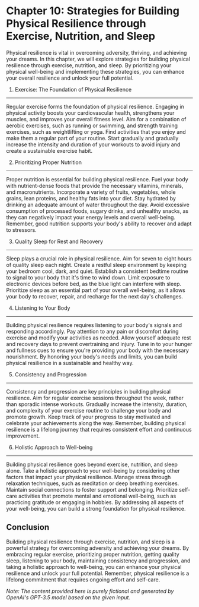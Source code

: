 Chapter 10: Strategies for Building Physical Resilience through Exercise, Nutrition, and Sleep
==============================================================================================

Physical resilience is vital in overcoming adversity, thriving, and achieving your dreams. In this chapter, we will explore strategies for building physical resilience through exercise, nutrition, and sleep. By prioritizing your physical well-being and implementing these strategies, you can enhance your overall resilience and unlock your full potential.

1. Exercise: The Foundation of Physical Resilience
--------------------------------------------------

Regular exercise forms the foundation of physical resilience. Engaging in physical activity boosts your cardiovascular health, strengthens your muscles, and improves your overall fitness level. Aim for a combination of aerobic exercises, such as running or swimming, and strength training exercises, such as weightlifting or yoga. Find activities that you enjoy and make them a regular part of your routine. Start gradually and gradually increase the intensity and duration of your workouts to avoid injury and create a sustainable exercise habit.

2. Prioritizing Proper Nutrition
--------------------------------

Proper nutrition is essential for building physical resilience. Fuel your body with nutrient-dense foods that provide the necessary vitamins, minerals, and macronutrients. Incorporate a variety of fruits, vegetables, whole grains, lean proteins, and healthy fats into your diet. Stay hydrated by drinking an adequate amount of water throughout the day. Avoid excessive consumption of processed foods, sugary drinks, and unhealthy snacks, as they can negatively impact your energy levels and overall well-being. Remember, good nutrition supports your body's ability to recover and adapt to stressors.

3. Quality Sleep for Rest and Recovery
--------------------------------------

Sleep plays a crucial role in physical resilience. Aim for seven to eight hours of quality sleep each night. Create a restful sleep environment by keeping your bedroom cool, dark, and quiet. Establish a consistent bedtime routine to signal to your body that it's time to wind down. Limit exposure to electronic devices before bed, as the blue light can interfere with sleep. Prioritize sleep as an essential part of your overall well-being, as it allows your body to recover, repair, and recharge for the next day's challenges.

4. Listening to Your Body
-------------------------

Building physical resilience requires listening to your body's signals and responding accordingly. Pay attention to any pain or discomfort during exercise and modify your activities as needed. Allow yourself adequate rest and recovery days to prevent overtraining and injury. Tune in to your hunger and fullness cues to ensure you're providing your body with the necessary nourishment. By honoring your body's needs and limits, you can build physical resilience in a sustainable and healthy way.

5. Consistency and Progression
------------------------------

Consistency and progression are key principles in building physical resilience. Aim for regular exercise sessions throughout the week, rather than sporadic intense workouts. Gradually increase the intensity, duration, and complexity of your exercise routine to challenge your body and promote growth. Keep track of your progress to stay motivated and celebrate your achievements along the way. Remember, building physical resilience is a lifelong journey that requires consistent effort and continuous improvement.

6. Holistic Approach to Well-being
----------------------------------

Building physical resilience goes beyond exercise, nutrition, and sleep alone. Take a holistic approach to your well-being by considering other factors that impact your physical resilience. Manage stress through relaxation techniques, such as meditation or deep breathing exercises. Maintain social connections to foster support and belonging. Prioritize self-care activities that promote mental and emotional well-being, such as practicing gratitude or engaging in hobbies. By addressing all aspects of your well-being, you can build a strong foundation for physical resilience.

Conclusion
----------

Building physical resilience through exercise, nutrition, and sleep is a powerful strategy for overcoming adversity and achieving your dreams. By embracing regular exercise, prioritizing proper nutrition, getting quality sleep, listening to your body, maintaining consistency and progression, and taking a holistic approach to well-being, you can enhance your physical resilience and unlock your full potential. Remember, physical resilience is a lifelong commitment that requires ongoing effort and self-care.

*Note: The content provided here is purely fictional and generated by OpenAI's GPT-3.5 model based on the given input.*

